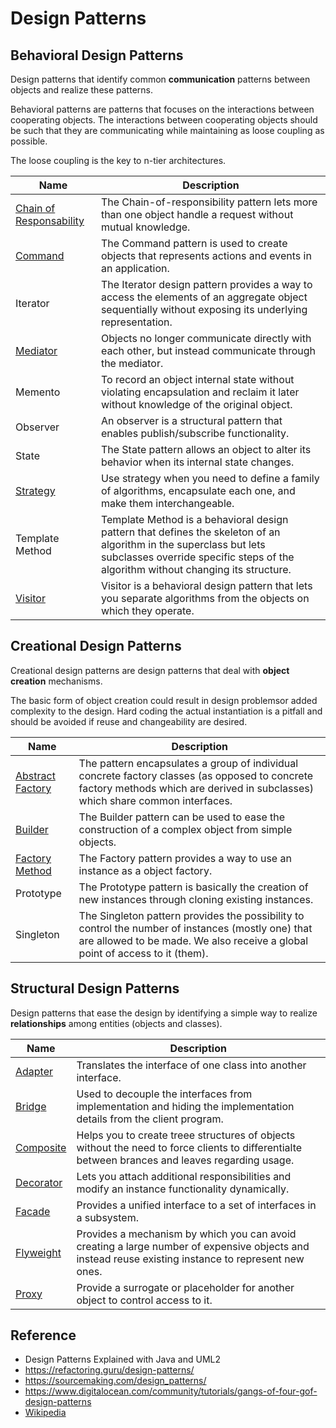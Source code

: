 
# Design Patterns

## Behavioral Design Patterns

Design patterns that identify common **communication** patterns between objects and realize these patterns. 

Behavioral patterns are patterns that focuses on the interactions between cooperating objects. The interactions between cooperating objects should be such that they are communicating while maintaining as loose coupling as possible. 

The loose coupling is the key to n-tier architectures. 

| Name                                                      | Description                                                                                                                                                                                             |
|-----------------------------------------------------------|---------------------------------------------------------------------------------------------------------------------------------------------------------------------------------------------------------|
| [Chain of Responsability](/md/chain-of-responsability.md) | The Chain-of-responsibility pattern lets more than one object handle a request without mutual knowledge.                                                                                                |
| [Command](/md/command.md)                                 | The Command pattern is used to create objects that represents actions and events in an application.                                                                                                     |
| Iterator                                                  | The Iterator design pattern provides a way to access the elements of an aggregate object sequentially without exposing its underlying representation.                                                   |
| [Mediator](/md/mediator.md)                               | Objects no longer communicate directly with each other, but instead communicate through the mediator.                                                                                                   |
| Memento                                                   | To record an object internal state without violating encapsulation and reclaim it later without knowledge of the original object.                                                                       |
| Observer                                                  | An observer is a structural pattern that enables publish/subscribe functionality.                                                                                                                       |
| State                                                     | The State pattern allows an object to alter its behavior when its internal state changes.                                                                                                               |
| [Strategy](/md/strategy.md)                               | Use strategy when you need to define a family of algorithms, encapsulate each one, and make them interchangeable.                                                                                       |
| Template Method                                           | Template Method is a behavioral design pattern that defines the skeleton of an algorithm in the superclass but lets subclasses override specific steps of the algorithm without changing its structure. |
| [Visitor](/md/visitor.md)                                 | Visitor is a behavioral design pattern that lets you separate algorithms from the objects on which they operate.                                                                                        |

## Creational Design Patterns

Creational design patterns are design patterns that deal with **object creation** mechanisms.

The basic form of object creation could result in design problemsor added complexity to the design. Hard coding the actual instantiation is a pitfall and should be avoided if reuse and changeability are desired.

| Name                                        | Description                                                                                                                                                                        |
|---------------------------------------------|------------------------------------------------------------------------------------------------------------------------------------------------------------------------------------|
| [Abstract Factory](/md/abstract-factory.md) | The pattern encapsulates a group of individual concrete factory classes (as opposed to concrete factory methods which are derived in subclasses) which share common interfaces.    |
| [Builder](/md/builder.md)                   | The Builder pattern can be used to ease the construction of a complex object from simple objects.                                                                                  |
| [Factory Method](/md/factory-method.md)     | The Factory pattern provides a way to use an instance as a object factory.                                                                                                         |
| Prototype                                   | The Prototype pattern is basically the creation of new instances through cloning existing instances.                                                                               |
| Singleton                                   | The Singleton pattern provides the possibility to control the number of instances (mostly one) that are allowed to be made. We also receive a global point of access to it (them). |

## Structural Design Patterns

Design patterns that ease the design by identifying a simple way to realize **relationships** among entities (objects and classes). 

| Name                          | Description                                                                                                                                         |
|-------------------------------|-----------------------------------------------------------------------------------------------------------------------------------------------------|
| [Adapter](/md/adapter.md)     | Translates the interface of one class into another interface.                                                                                       |
| [Bridge](/md/bridge.md)       | Used to decouple the interfaces from implementation and hiding the implementation details from the client program.                                  |
| [Composite](/md/composite.md) | Helps you to create treee structures of objects without the need to force clients to differentialte between brances and leaves regarding usage.     |
| [Decorator](/md/decorator.md) | Lets you attach additional responsibilities and modify an instance functionality dynamically.                                                       |
| [Facade](/md/facade.md)       | Provides a unified interface to a set of interfaces in a subsystem.                                                                                 |
| [Flyweight](/md/flyweight.md)    | Provides a mechanism by which you can avoid creating a large number of expensive objects and instead reuse existing instance to represent new ones. |
| [Proxy](/md/proxy.md)                         | Provide a surrogate or placeholder for another object to control access to it.                                                                      |

## Reference

- Design Patterns Explained with Java and UML2
- https://refactoring.guru/design-patterns/
- https://sourcemaking.com/design_patterns/
- https://www.digitalocean.com/community/tutorials/gangs-of-four-gof-design-patterns
- [Wikipedia](https://en.wikipedia.org/)
